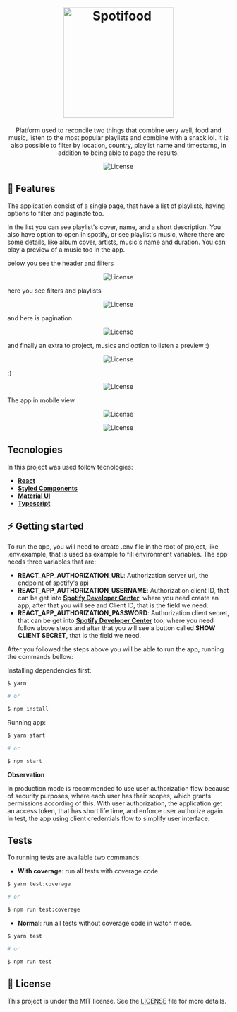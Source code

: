 <h1 align="center">
    <img alt="Spotifood" src="https://raw.githubusercontent.com/giulianopiovezan/ifood-frontend-test/7f4c33511f4b845ae88de5da0e25fee201a4db37/src/assets/spotifood.svg" width="250px" />
</h1>

<p align="center">
  Platform used to reconcile two things that combine very well, food and music, listen to the most popular playlists and combine with a snack lol.
  It is also possible to filter by location, country, playlist name and timestamp, in addition to being able to page the results.
</p>

<p align="center">
  <img alt="License" src="https://img.shields.io/static/v1?label=license&message=MIT&color=8257E5&labelColor=000000">
</p>

## 🚀 Features

The application consist of a single page, that have a list of playlists, having options to filter and paginate too.

In the list you can see playlist's cover, name, and a short description. You also have option to open in spotify, or see playlist's music, where there are some details, like album cover, artists, music's name and duration. You can play a preview of a music too in the app.

below you see the header and filters

<p align="center">
  <img alt="License" src="https://github.com/giulianopiovezan/ifood-frontend-test/blob/master/docs/main-page.png?raw=true">
</p>

here you see filters and playlists

<p align="center">
  <img alt="License" src="https://github.com/giulianopiovezan/ifood-frontend-test/blob/master/docs/filter-and-list.png?raw=true">
</p>

and here is pagination

<p align="center">
  <img alt="License" src="https://github.com/giulianopiovezan/ifood-frontend-test/blob/master/docs/pagination.png?raw=true">
</p>

and finally an extra to project, musics and option to listen a preview :)

<p align="center">
  <img alt="License" src="https://github.com/giulianopiovezan/ifood-frontend-test/blob/master/docs/player.png?raw=true">
</p>

;)

<p align="center">
  <img alt="License" src="https://github.com/giulianopiovezan/ifood-frontend-test/blob/master/docs/feature.gif?raw=true">
</p>

The app in mobile view

<p align="center">
  <img alt="License" src="https://github.com/giulianopiovezan/ifood-frontend-test/blob/master/docs/responsive-main.png?raw=true">
</p>

<p align="center">
  <img alt="License" src="https://github.com/giulianopiovezan/ifood-frontend-test/blob/master/docs/responsive-playlist.png?raw=true">
</p>


## Tecnologies

In this project was used follow tecnologies:

- [**React**](https://reactjs.org/)
- [**Styled Components**](https://styled-components.com/docs)
- [**Material UI**](https://material-ui.com/)
- [**Typescript**](https://www.typescriptlang.org/)

## ⚡️ Getting started

To run the app, you will need to create .env file in the root of project, like .env.example, that is used as example to fill environment variables.
The app needs three variables that are:

- **REACT_APP_AUTHORIZATION_URL**: Authorization server url, the endpoint of spotify's api
- **REACT_APP_AUTHORIZATION_USERNAME**: Authorization client ID, that can be get into [**Spotify Developer Center**](https://developer.spotify.com/dashboard/applications), where you need create an app, after that you will see and Client ID, that is the field we need.
- **REACT_APP_AUTHORIZATION_PASSWORD**: Authorization client secret, that can be get into [**Spotify Developer Center**](https://developer.spotify.com/dashboard/applications) too, where you need follow above steps and after that you will see a button called **SHOW CLIENT SECRET**, that is the field we need.

After you followed the steps above you will be able to run the app, running the commands bellow:

Installing dependencies first:

```bash
$ yarn

# or

$ npm install
```

Running app:

```bash
$ yarn start

# or

$ npm start
```

**Observation**

In production mode is recommended to use user authorization flow because of security purposes, where each user has their scopes, which grants permissions according of this. With user authorization, the application get an access token, that has short life time, and enforce user authorize again.
In test, the app using client credentials flow to simplify user interface.

## Tests

To running tests are available two commands:

- **With coverage**: run all tests with coverage code.

```bash
$ yarn test:coverage

# or

$ npm run test:coverage
```

- **Normal**: run all tests without coverage code in watch mode.

```bash
$ yarn test

# or

$ npm run test
```

## :memo: License

This project is under the MIT license. See the [LICENSE](LICENSE.md) file for more details.

